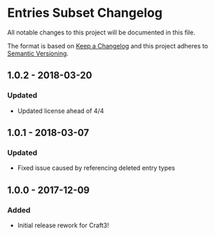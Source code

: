 # Entries Subset Changelog

All notable changes to this project will be documented in this file.

The format is based on [Keep a Changelog](http://keepachangelog.com/) and this project adheres to [Semantic Versioning](http://semver.org/).

## 1.0.2 - 2018-03-20
### Updated
- Updated license ahead of 4/4

## 1.0.1 - 2018-03-07
### Updated
- Fixed issue caused by referencing deleted entry types

## 1.0.0 - 2017-12-09
### Added
- Initial release rework for Craft3!

